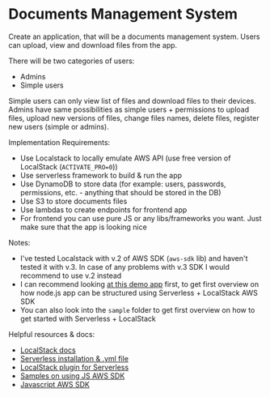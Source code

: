 # Documents Management System
Create an application, that will be a documents management system. Users can upload, view and download files from the app.

There will be two categories of users:
- Admins
- Simple users

Simple users can only view list of files and download files to their devices.
Admins have same possibilities as simple users + permissions to upload files, upload new versions of files, change files names, delete files, register new users (simple or admins).

Implementation Requirements:
- Use Localstack to locally emulate AWS API (use free version of LocalStack (`ACTIVATE_PRO=0`))
- Use serverless framework to build & run the app
- Use DynamoDB to store data (for example: users, passwords, permissions, etc. - anything that should be stored in the DB)
- Use S3 to store documents files
- Use lambdas to create endpoints for frontend app
- For frontend you can use pure JS or any libs/frameworks you want. Just make sure that the app is looking nice

Notes:
- I've tested Localstack with v.2 of AWS SDK (`aws-sdk` lib) and haven't tested it with v.3. In case of any problems with v.3 SDK I would recommend to use v.2 instead
- I can recommend looking [at this demo app](https://docs.localstack.cloud/getting-started/quickstart/) first, to get first overview on how node.js app can be structured using Serverless + LocalStack AWS SDK
- You can also look into the `sample` folder to get first overview on how to get started with Serverless + LocalStack

Helpful resources & docs:
- [LocalStack docs](https://docs.localstack.cloud/getting-started/)
- [Serverless installation & .yml file](https://www.serverless.com/framework/docs/getting-started)
- [LocalStack plugin for Serverless](https://www.serverless.com/plugins/serverless-localstack)
- [Samples on using JS AWS SDK](https://docs.aws.amazon.com/sdk-for-javascript/v2/developer-guide/sdk-code-samples.html)
- [Javascript AWS SDK](https://docs.aws.amazon.com/sdk-for-javascript/)